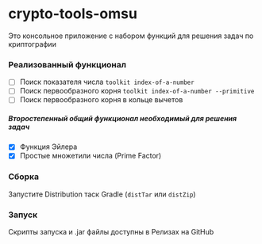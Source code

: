 # crypto-tools-omsu
Это консольное приложение с набором функций для решения задач по криптографии
### Реализованный функционал
- [ ] Поиск показателя числа `toolkit index-of-a-number`
- [ ] Поиск первообразного корня `toolkit index-of-a-number --primitive`
- [ ] Поиск первообразного корня в кольце вычетов
##### Второстепенный общий функционал необходимый для решения задач
- [x] Функция Эйлера
- [x] Простые множетили числа (Prime Factor)
### Сборка
Запустите Distribution таск Gradle (`distTar` или `distZip`)
### Запуск
Скрипты запуска и .jar файлы доступны в Релизах на GitHub
